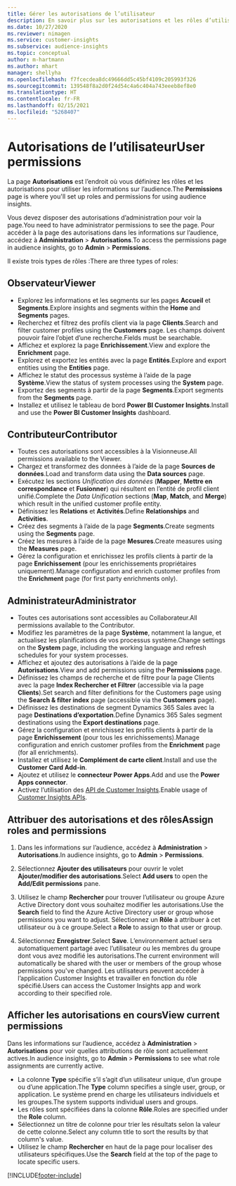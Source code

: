 ```yaml
---
title: Gérer les autorisations de l’utilisateur
description: En savoir plus sur les autorisations et les rôles d’utilisateur.
ms.date: 10/27/2020
ms.reviewer: nimagen
ms.service: customer-insights
ms.subservice: audience-insights
ms.topic: conceptual
author: m-hartmann
ms.author: mhart
manager: shellyha
ms.openlocfilehash: f7fcecdea8dc49666dd5c45bf4109c205993f326
ms.sourcegitcommit: 139548f8a2d0f24d54c4a6c404a743eeeb8ef8e0
ms.translationtype: HT
ms.contentlocale: fr-FR
ms.lasthandoff: 02/15/2021
ms.locfileid: "5268407"
---
```

# <a name="user-permissions"></a><span data-ttu-id="82347-103">Autorisations de l’utilisateur</span><span class="sxs-lookup"><span data-stu-id="82347-103">User permissions</span></span>

<span data-ttu-id="82347-104">La page **Autorisations** est l’endroit où vous définirez les rôles et les autorisations pour utiliser les informations sur l’audience.</span><span class="sxs-lookup"><span data-stu-id="82347-104">The **Permissions** page is where you'll set up roles and permissions for using audience insights.</span></span>

<span data-ttu-id="82347-105">Vous devez disposer des autorisations d’administration pour voir la page.</span><span class="sxs-lookup"><span data-stu-id="82347-105">You need to have administrator permissions to see the page.</span></span> <span data-ttu-id="82347-106">Pour accéder à la page des autorisations dans les informations sur l’audience, accédez à **Administration** > **Autorisations**.</span><span class="sxs-lookup"><span data-stu-id="82347-106">To access the permissions page in audience insights, go to **Admin** > **Permissions**.</span></span>

<span data-ttu-id="82347-107">Il existe trois types de rôles :</span><span class="sxs-lookup"><span data-stu-id="82347-107">There are three types of roles:</span></span>

## <a name="viewer"></a><span data-ttu-id="82347-108">Observateur</span><span class="sxs-lookup"><span data-stu-id="82347-108">Viewer</span></span>

- <span data-ttu-id="82347-109">Explorez les informations et les segments sur les pages **Accueil** et **Segments**.</span><span class="sxs-lookup"><span data-stu-id="82347-109">Explore insights and segments within the **Home** and **Segments** pages.</span></span>
- <span data-ttu-id="82347-110">Recherchez et filtrez des profils client via la page **Clients**.</span><span class="sxs-lookup"><span data-stu-id="82347-110">Search and filter customer profiles using the **Customers** page.</span></span> <span data-ttu-id="82347-111">Les champs doivent pouvoir faire l’objet d’une recherche.</span><span class="sxs-lookup"><span data-stu-id="82347-111">Fields must be searchable.</span></span>
- <span data-ttu-id="82347-112">Affichez et explorez la page **Enrichissement**.</span><span class="sxs-lookup"><span data-stu-id="82347-112">View and explore the **Enrichment** page.</span></span>
- <span data-ttu-id="82347-113">Explorez et exportez les entités avec la page **Entités**.</span><span class="sxs-lookup"><span data-stu-id="82347-113">Explore and export entities using the **Entities** page.</span></span>
- <span data-ttu-id="82347-114">Affichez le statut des processus système à l’aide de la page **Système**.</span><span class="sxs-lookup"><span data-stu-id="82347-114">View the status of system processes  using the **System** page.</span></span>
- <span data-ttu-id="82347-115">Exportez des segments à partir de la page **Segments**.</span><span class="sxs-lookup"><span data-stu-id="82347-115">Export segments from the **Segments** page.</span></span>
- <span data-ttu-id="82347-116">Installez et utilisez le tableau de bord **Power BI Customer Insights**.</span><span class="sxs-lookup"><span data-stu-id="82347-116">Install and use the **Power BI Customer Insights** dashboard.</span></span>

## <a name="contributor"></a><span data-ttu-id="82347-117">Contributeur</span><span class="sxs-lookup"><span data-stu-id="82347-117">Contributor</span></span>

- <span data-ttu-id="82347-118">Toutes ces autorisations sont accessibles à la Visionneuse.</span><span class="sxs-lookup"><span data-stu-id="82347-118">All permissions available to the Viewer.</span></span>
- <span data-ttu-id="82347-119">Chargez et transformez des données à l’aide de la page **Sources de données**.</span><span class="sxs-lookup"><span data-stu-id="82347-119">Load and transform data using the **Data sources** page.</span></span>
- <span data-ttu-id="82347-120">Exécutez les sections *Unification des données* (**Mapper**, **Mettre en correspondance** et **Fusionner**) qui résultent en l’entité de profil client unifié.</span><span class="sxs-lookup"><span data-stu-id="82347-120">Complete the *Data Unification* sections (**Map**, **Match**, and **Merge**) which result in the unified customer profile entity.</span></span>
- <span data-ttu-id="82347-121">Définissez les **Relations** et **Activités**.</span><span class="sxs-lookup"><span data-stu-id="82347-121">Define **Relationships** and **Activities**.</span></span>
- <span data-ttu-id="82347-122">Créez des segments à l’aide de la page **Segments**.</span><span class="sxs-lookup"><span data-stu-id="82347-122">Create segments using the **Segments** page.</span></span>
- <span data-ttu-id="82347-123">Créez les mesures à l’aide de la page **Mesures**.</span><span class="sxs-lookup"><span data-stu-id="82347-123">Create measures using the **Measures** page.</span></span>
- <span data-ttu-id="82347-124">Gérez la configuration et enrichissez les profils clients à partir de la page **Enrichissement** (pour les enrichissements propriétaires uniquement).</span><span class="sxs-lookup"><span data-stu-id="82347-124">Manage configuration and enrich customer profiles from the **Enrichment** page (for first party enrichments only).</span></span>

## <a name="administrator"></a><span data-ttu-id="82347-125">Administrateur</span><span class="sxs-lookup"><span data-stu-id="82347-125">Administrator</span></span>

- <span data-ttu-id="82347-126">Toutes ces autorisations sont accessibles au Collaborateur.</span><span class="sxs-lookup"><span data-stu-id="82347-126">All permissions available to the Contributor.</span></span>
- <span data-ttu-id="82347-127">Modifiez les paramètres de la page **Système**, notamment la langue, et actualisez les planifications de vos processus système.</span><span class="sxs-lookup"><span data-stu-id="82347-127">Change settings on the **System** page, including the working language and refresh schedules for your system processes.</span></span>
- <span data-ttu-id="82347-128">Affichez et ajoutez des autorisations à l’aide de la page **Autorisations**.</span><span class="sxs-lookup"><span data-stu-id="82347-128">View and add permissions using the **Permissions** page.</span></span>
- <span data-ttu-id="82347-129">Définissez les champs de recherche et de filtre pour la page Clients avec la page **Index Rechercher et Filtrer** (accessible via la page **Clients**).</span><span class="sxs-lookup"><span data-stu-id="82347-129">Set search and filter definitions for the Customers page using the **Search & filter index** page (accessible via the **Customers** page).</span></span>
- <span data-ttu-id="82347-130">Définissez les destinations de segment Dynamics 365 Sales avec la page **Destinations d’exportation**.</span><span class="sxs-lookup"><span data-stu-id="82347-130">Define Dynamics 365 Sales segment destinations using the **Export destinations** page.</span></span>
- <span data-ttu-id="82347-131">Gérez la configuration et enrichissez les profils clients à partir de la page **Enrichissement** (pour tous les enrichissements).</span><span class="sxs-lookup"><span data-stu-id="82347-131">Manage configuration and enrich customer profiles from the **Enrichment** page (for all enrichments).</span></span>
- <span data-ttu-id="82347-132">Installez et utilisez le **Complément de carte client**.</span><span class="sxs-lookup"><span data-stu-id="82347-132">Install and use the **Customer Card Add-in**.</span></span>
- <span data-ttu-id="82347-133">Ajoutez et utilisez le **connecteur Power Apps**.</span><span class="sxs-lookup"><span data-stu-id="82347-133">Add and use the **Power Apps connector**.</span></span>
- <span data-ttu-id="82347-134">Activez l’utilisation des [API de Customer Insights](apis.md).</span><span class="sxs-lookup"><span data-stu-id="82347-134">Enable usage of [Customer Insights APIs](apis.md).</span></span>

## <a name="assign-roles-and-permissions"></a><span data-ttu-id="82347-135">Attribuer des autorisations et des rôles</span><span class="sxs-lookup"><span data-stu-id="82347-135">Assign roles and permissions</span></span>

1. <span data-ttu-id="82347-136">Dans les informations sur l’audience, accédez à **Administration** > **Autorisations**.</span><span class="sxs-lookup"><span data-stu-id="82347-136">In audience insights, go to **Admin** > **Permissions**.</span></span>

1. <span data-ttu-id="82347-137">Sélectionnez **Ajouter des utilisateurs** pour ouvrir le volet **Ajouter/modifier des autorisations**.</span><span class="sxs-lookup"><span data-stu-id="82347-137">Select **Add users** to open the **Add/Edit permissions** pane.</span></span>

1. <span data-ttu-id="82347-138">Utilisez le champ **Rechercher** pour trouver l’utilisateur ou groupe Azure Active Directory dont vous souhaitez modifier les autorisations.</span><span class="sxs-lookup"><span data-stu-id="82347-138">Use the **Search** field to find the Azure Active Directory user or group whose permissions you want to adjust.</span></span> <span data-ttu-id="82347-139">Sélectionnez un **Rôle** à attribuer à cet utilisateur ou à ce groupe.</span><span class="sxs-lookup"><span data-stu-id="82347-139">Select a **Role** to assign to that user or group.</span></span>

1. <span data-ttu-id="82347-140">Sélectionnez **Enregistrer**.</span><span class="sxs-lookup"><span data-stu-id="82347-140">Select **Save**.</span></span> <span data-ttu-id="82347-141">L’environnement actuel sera automatiquement partagé avec l’utilisateur ou les membres du groupe dont vous avez modifié les autorisations.</span><span class="sxs-lookup"><span data-stu-id="82347-141">The current environment will automatically be shared with the user or members of the group whose permissions you've changed.</span></span> <span data-ttu-id="82347-142">Les utilisateurs peuvent accéder à l’application Customer Insights et travailler en fonction du rôle spécifié.</span><span class="sxs-lookup"><span data-stu-id="82347-142">Users can access the Customer Insights app and work according to their specified role.</span></span>

## <a name="view-current-permissions"></a><span data-ttu-id="82347-143">Afficher les autorisations en cours</span><span class="sxs-lookup"><span data-stu-id="82347-143">View current permissions</span></span>

<span data-ttu-id="82347-144">Dans les informations sur l’audience, accédez à **Administration** > **Autorisations** pour voir quelles attributions de rôle sont actuellement actives.</span><span class="sxs-lookup"><span data-stu-id="82347-144">In audience insights, go to **Admin** > **Permissions** to see what role assignments are currently active.</span></span>

- <span data-ttu-id="82347-145">La colonne **Type** spécifie s’il s’agit d’un utilisateur unique, d’un groupe ou d’une application.</span><span class="sxs-lookup"><span data-stu-id="82347-145">The **Type** column specifies a single user, group, or application.</span></span> <span data-ttu-id="82347-146">Le système prend en charge les utilisateurs individuels et les groupes.</span><span class="sxs-lookup"><span data-stu-id="82347-146">The system supports individual users and groups.</span></span>
- <span data-ttu-id="82347-147">Les rôles sont spécifiées dans la colonne **Rôle**.</span><span class="sxs-lookup"><span data-stu-id="82347-147">Roles are specified under the **Role** column.</span></span>
- <span data-ttu-id="82347-148">Sélectionnez un titre de colonne pour trier les résultats selon la valeur de cette colonne.</span><span class="sxs-lookup"><span data-stu-id="82347-148">Select any column title to sort the results by that column's value.</span></span>
- <span data-ttu-id="82347-149">Utilisez le champ **Rechercher** en haut de la page pour localiser des utilisateurs spécifiques.</span><span class="sxs-lookup"><span data-stu-id="82347-149">Use the **Search** field at the top of the page to locate specific users.</span></span>


[!INCLUDE[footer-include](../includes/footer-banner.md)]